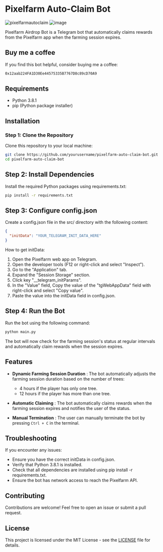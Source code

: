# Pixelfarm Auto-Claim Bot

![pixelfarmautoclaim](https://github.com/user-attachments/assets/57328d4d-1aee-4460-8322-d85df25aa073)
![image](https://github.com/user-attachments/assets/29c9e34a-7834-4c9b-abb8-805246ad23d1)


Pixelfarm Airdrop Bot is a Telegram bot that automatically claims rewards from the Pixelfarm app when the farming session expires.

## Buy me a coffee

If you find this bot helpful, consider buying me a coffee:

```bash
0x12aab224FA1D30Ee44575335B7767D8c89cD70A9
```

## Requirements

- Python 3.8.1
- pip (Python package installer)

## Installation

### Step 1: Clone the Repository

Clone this repository to your local machine:

```bash
git clone https://github.com/yourusername/pixelfarm-auto-claim-bot.git
cd pixelfarm-auto-claim-bot
```

## Step 2: Install Dependencies

Install the required Python packages using requirements.txt:

```bash
pip install -r requirements.txt
```

## Step 3: Configure config.json

Create a config.json file in the src/ directory with the following content:

```json
{
  "initData": "YOUR_TELEGRAM_INIT_DATA_HERE"
}
```

How to get initData:

1. Open the Pixelfarm web app on Telegram.
2. Open the developer tools (F12 or right-click and select "Inspect").
3. Go to the "Application" tab.
4. Expand the "Session Storage" section.
5. Click key "__telegram_initParams".
6. In the "Value" field, Copy the value of the "tgWebAppData" field with right-click and select "Copy value".
6. Paste the value into the initData field in config.json.

## Step 4: Run the Bot

Run the bot using the following command:

```bash
python main.py
```

The bot will now check for the farming session's status at regular intervals and automatically claim rewards when the session expires.

## Features

- **Dynamic Farming Session Duration** :  The bot automatically adjusts the farming session duration based on the number of trees:

    - 4 hours if the player has only one tree.
    - 12 hours if the player has more than one tree.

- **Automatic Claiming** : The bot automatically claims rewards when the farming session expires and notifies the user of the status.

- **Manual Termination** : The user can manually terminate the bot by pressing `Ctrl + C` in the terminal.

## Troubleshooting

If you encounter any issues:
- Ensure you have the correct initData in config.json.
- Verify that Python 3.8.1 is installed.
- Check that all dependencies are installed using pip install -r requirements.txt.
- Ensure the bot has network access to reach the Pixelfarm API.

## Contributing

Contributions are welcome! Feel free to open an issue or submit a pull request.

## License

This project is licensed under the MIT License - see the [LICENSE](LICENSE) file for details.
```
